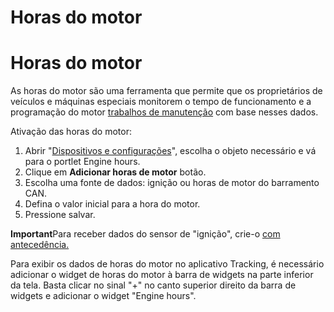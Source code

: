 # Horas do motor

# Horas do motor

As horas do motor são uma ferramenta que permite que os proprietários de veículos e máquinas especiais monitorem o tempo de funcionamento e a programação do motor [trabalhos de manutenção](../../../gerenciamento-de-frotas/manutencao.md) com base nesses dados.

Ativação das horas do motor:

1. Abrir "[Dispositivos e configurações](../../../dispositivos-e-configuracoes.md)", escolha o objeto necessário e vá para o portlet Engine hours.
2. Clique em **Adicionar horas de motor** botão.
3. Escolha uma fonte de dados: ignição ou horas de motor do barramento CAN.
4. Defina o valor inicial para a hora do motor.
5. Pressione salvar.

**Important**Para receber dados do sensor de "ignição", crie-o [com antecedência.](../sensores-discretos.md)

Para exibir os dados de horas do motor no aplicativo Tracking, é necessário adicionar o widget de horas do motor à barra de widgets na parte inferior da tela. Basta clicar no sinal "+" no canto superior direito da barra de widgets e adicionar o widget "Engine hours".